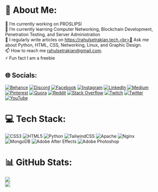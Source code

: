 # 💫 About Me:
🔭 I’m currently working on PROSLIPSI<br>🌱 I’m currently learning Computer Networking, Blockchain Development, Penetration Testing, and Server Administration<br>📝 I regularly write articles on https://rahulsetrakian.tech.<br>💬 Ask me about Python, HTML, CSS, Networking, Linux, and Graphic Design.<br>📫 How to reach me rahulsetrakian@gmail.com.<br>⚡ Fun fact I am a freebie<br>


## 🌐 Socials:
[![Behance](https://img.shields.io/badge/Behance-1769ff?logo=behance&logoColor=white)](https://behance.net/rahulsetrakian) [![Discord](https://img.shields.io/badge/Discord-%237289DA.svg?logo=discord&logoColor=white)](htttps://discord.gg/WwqstKgZ4g) [![Facebook](https://img.shields.io/badge/Facebook-%231877F2.svg?logo=Facebook&logoColor=white)](https://facebook.com/rahulsetrakianofficial) [![Instagram](https://img.shields.io/badge/Instagram-%23E4405F.svg?logo=Instagram&logoColor=white)](https://instagram.com/rahulsetrakian) [![LinkedIn](https://img.shields.io/badge/LinkedIn-%230077B5.svg?logo=linkedin&logoColor=white)](https://linkedin.com/in/rahulsetrakian) [![Medium](https://img.shields.io/badge/Medium-12100E?logo=medium&logoColor=white)](https://medium.com/@@rahulsetrakian) [![Pinterest](https://img.shields.io/badge/Pinterest-%23E60023.svg?logo=Pinterest&logoColor=white)](https://pinterest.com/rahulsetrakian) [![Quora](https://img.shields.io/badge/Quora-%23B92B27.svg?logo=Quora&logoColor=white)](https://quora.com/profile/Rahulsetrakian) [![Reddit](https://img.shields.io/badge/Reddit-%23FF4500.svg?logo=Reddit&logoColor=white)](https://reddit.com/user/rahulsetrakian) [![Stack Overflow](https://img.shields.io/badge/-Stackoverflow-FE7A16?logo=stack-overflow&logoColor=white)](https://stackoverflow.com/users/16423720) [![Twitch](https://img.shields.io/badge/Twitch-%239146FF.svg?logo=Twitch&logoColor=white)](https://twitch.tv/rahulsetrakian) [![Twitter](https://img.shields.io/badge/Twitter-%231DA1F2.svg?logo=Twitter&logoColor=white)](https://twitter.com/rahulsetrakian) [![YouTube](https://img.shields.io/badge/YouTube-%23FF0000.svg?logo=YouTube&logoColor=white)](https://youtube.com/c/UC8Nee6hm2dhr8WHktaTKLMg) 

# 💻 Tech Stack:
![CSS3](https://img.shields.io/badge/css3-%231572B6.svg?style=for-the-badge&logo=css3&logoColor=white) ![HTML5](https://img.shields.io/badge/html5-%23E34F26.svg?style=for-the-badge&logo=html5&logoColor=white) ![Python](https://img.shields.io/badge/python-3670A0?style=for-the-badge&logo=python&logoColor=ffdd54) ![TailwindCSS](https://img.shields.io/badge/tailwindcss-%2338B2AC.svg?style=for-the-badge&logo=tailwind-css&logoColor=white) ![Apache](https://img.shields.io/badge/apache-%23D42029.svg?style=for-the-badge&logo=apache&logoColor=white) ![Nginx](https://img.shields.io/badge/nginx-%23009639.svg?style=for-the-badge&logo=nginx&logoColor=white) ![MongoDB](https://img.shields.io/badge/MongoDB-%234ea94b.svg?style=for-the-badge&logo=mongodb&logoColor=white) ![Adobe After Effects](https://img.shields.io/badge/Adobe%20After%20Effects-9999FF.svg?style=for-the-badge&logo=Adobe%20After%20Effects&logoColor=white) ![Adobe Photoshop](https://img.shields.io/badge/adobephotoshop-%2331A8FF.svg?style=for-the-badge&logo=adobephotoshop&logoColor=white)
# 📊 GitHub Stats:
![](https://github-readme-stats.vercel.app/api?username=rahulsetrakian&theme=dark&hide_border=false&include_all_commits=true&count_private=true)<br/>
![](https://github-readme-streak-stats.herokuapp.com/?user=rahulsetrakian&theme=dark&hide_border=false)<br/>

